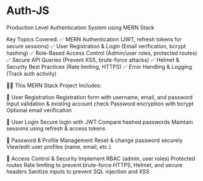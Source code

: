 # Auth-JS
Production Level Authentication System using MERN Stack 

 Key Topics Covered: 
✅ MERN Authentication (JWT, refresh tokens for secure sessions)
✅ User Registration & Login (Email verification, bcrypt hashing)
✅ Role-Based Access Control (Admin/user roles, protected routes)
✅ Secure API Queries (Prevent XSS, brute-force attacks)
✅ Helmet & Security Best Practices (Rate limiting, HTTPS)
✅ Error Handling & Logging (Track auth activity)

👨‍💻 This MERN Stack Project Includes:

🔐 User Registration
Registration form with username, email, and password
Input validation & existing account check
Password encryption with bcrypt
Optional email verification

🔐 User Login
Secure login with JWT
Compare hashed passwords
Maintain sessions using refresh & access tokens

🔐 Password & Profile Management
Reset & change password securely
View/edit user profiles (name, email, etc.)

🔐 Access Control & Security
Implement RBAC (admin, user roles)
Protected routes
Rate limiting to prevent brute-force
HTTPS, Helmet, and secure headers
Sanitize inputs to prevent SQL injection and XSS
